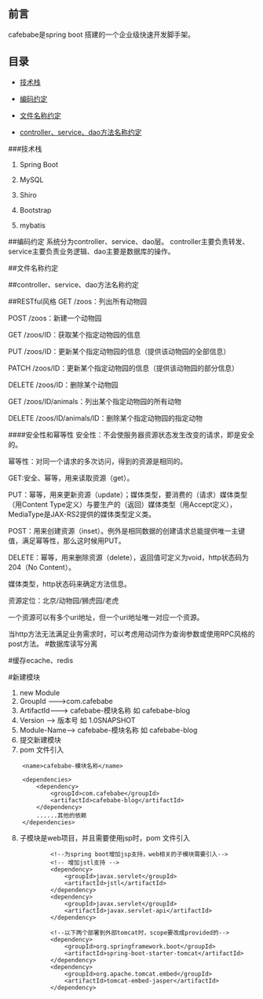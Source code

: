 ## 前言 
cafebabe是spring boot 搭建的一个企业级快速开发脚手架。
## 目录

* [技术栈](#技术栈)

* [编码约定](#命名规范)

* [文件名称约定](#文件名称约定)

* [controller、service、dao方法名称约定](#controller、service、dao方法名称约定)

###技术栈
1. Spring Boot <p>
2. MySQL<p>
3. Shiro  <p>
4. Bootstrap <p>
5. mybatis <p>

##编码约定
系统分为controller、service、dao层。
controller主要负责转发、service主要负责业务逻辑、dao主要是数据库的操作。

##文件名称约定


##controller、service、dao方法名称约定



##RESTful风格
GET /zoos：列出所有动物园

POST /zoos：新建一个动物园

GET /zoos/ID：获取某个指定动物园的信息

PUT /zoos/ID：更新某个指定动物园的信息（提供该动物园的全部信息）

PATCH /zoos/ID：更新某个指定动物园的信息（提供该动物园的部分信息）

DELETE /zoos/ID：删除某个动物园

GET /zoos/ID/animals：列出某个指定动物园的所有动物

DELETE /zoos/ID/animals/ID：删除某个指定动物园的指定动物

####安全性和幂等性
安全性：不会使服务器资源状态发生改变的请求，即是安全的。

幂等性：对同一个请求的多次访问，得到的资源是相同的。

GET:安全、幂等，用来读取资源（get）。

PUT：幂等，用来更新资源（update）；媒体类型，要消费的（请求）媒体类型（用Content Type定义）与要生产的（返回）媒体类型（用Accept定义），MediaType是JAX-RS2提供的媒体类型定义类。

POST：用来创建资源（inset）。例外是相同数据的创建请求总能提供唯一主键值，满足幂等性，那么这时候用PUT。

DELETE：幂等，用来删除资源（delete），返回值可定义为void，http状态码为204（No Content）。

媒体类型，http状态码来确定方法信息。

资源定位：北京/动物园/狮虎园/老虎

一个资源可以有多个uri地址，但一个uri地址唯一对应一个资源。

当http方法无法满足业务需求时，可以考虑用动词作为查询参数或使用RPC风格的post方法。
#数据库读写分离




#缓存ecache、redis




#新建模块
1. new Module <br>
2. GroupId --->com.cafebabe  <br>
3. ArtifactId---> cafebabe-模块名称   如  cafebabe-blog     <br>
4. Version --> 版本号   如 1.0SNAPSHOT <br>
5. Module-Name--> cafebabe-模块名称   如  cafebabe-blog     <br>
6. 提交新建模块  <br>
7. pom 文件引入
```
    <name>cafebabe-模块名称</name>

    <dependencies>
        <dependency>
            <groupId>com.cafebabe</groupId>
            <artifactId>cafebabe-blog</artifactId>
        </dependency>
        ......其他的依赖
    </dependencies>
```
8. 子模块是web项目，并且需要使用jsp时，pom 文件引入
```
            <!--为spring boot增加jsp支持，web相关的子模块需要引入-->
            <!-- 增加jstl支持 -->
            <dependency>
                <groupId>javax.servlet</groupId>
                <artifactId>jstl</artifactId>
            </dependency>
            <dependency>
                <groupId>javax.servlet</groupId>
                <artifactId>javax.servlet-api</artifactId>
            </dependency>

            <!--以下两个部署到外部tomcat时，scope要改成provided的-->
            <dependency>
                <groupId>org.springframework.boot</groupId>
                <artifactId>spring-boot-starter-tomcat</artifactId>
            </dependency>
            <dependency>
                <groupId>org.apache.tomcat.embed</groupId>
                <artifactId>tomcat-embed-jasper</artifactId>
            </dependency>
```

